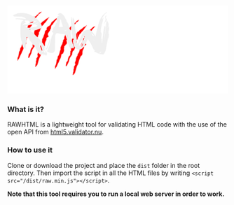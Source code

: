 ![RAWHTML logo](https://github.com/johan3040/RAWHtml/blob/master/src/img/raw.png)

### What is it?

RAWHTML is a lightweight tool for validating HTML code with the use of the open API from [html5.validator.nu](https://html5.validator.nu).

### How to use it

Clone or download the project and place the `dist` folder in the root directory. Then import the script in all the HTML files by writing `<script src="/dist/raw.min.js"></script>`.

**Note that this tool requires you to run a local web server in order to work.**
